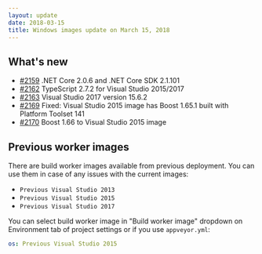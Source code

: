 ```yaml
---
layout: update
date: 2018-03-15
title: Windows images update on March 15, 2018
---
```


## What's new

* [#2159](https://github.com/appveyor/ci/issues/2159) .NET Core 2.0.6 and .NET Core SDK 2.1.101
* [#2162](https://github.com/appveyor/ci/issues/2162) TypeScript 2.7.2 for Visual Studio 2015/2017
* [#2163](https://github.com/appveyor/ci/issues/2163) Visual Studio 2017 version 15.6.2
* [#2169](https://github.com/appveyor/ci/issues/2169) Fixed: Visual Studio 2015 image has Boost 1.65.1 built with Platform Toolset 141
* [#2170](https://github.com/appveyor/ci/issues/2170) Boost 1.66 to Visual Studio 2015 image

## Previous worker images

There are build worker images available from previous deployment. You can use them in case of any issues with the current images:

* `Previous Visual Studio 2013`
* `Previous Visual Studio 2015`
* `Previous Visual Studio 2017`

You can select build worker image in "Build worker image" dropdown on Environment tab of project settings or if you use `appveyor.yml`:

```yaml
os: Previous Visual Studio 2015
```